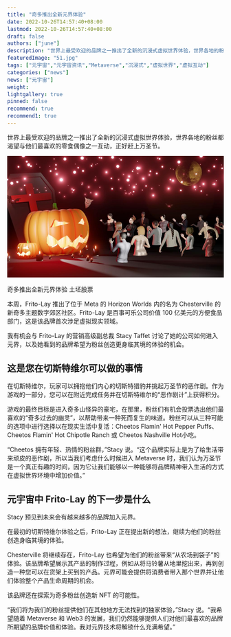 ```yaml
---
title: "奇多推出全新元界体验"
date: 2022-10-26T14:57:40+08:00
lastmod: 2022-10-26T14:57:40+08:00
draft: false
authors: ["june"]
description: "世界上最受欢迎的品牌之一推出了全新的沉浸式虚拟世界体验，世界各地的粉丝都渴望与他们最喜欢的零食偶像之一互动，正好赶上万圣节。"
featuredImage: "51.jpg"
tags: ["元宇宙","元宇宙资讯","Metaverse","沉浸式","虚拟世界","虚拟互动"]
categories: ["news"]
news: ["元宇宙"]
weight: 
lightgallery: true
pinned: false
recommend: true
recommend1: true
---
```




世界上最受欢迎的品牌之一推出了全新的沉浸式虚拟世界体验，世界各地的粉丝都渴望与他们最喜欢的零食偶像之一互动，正好赶上万圣节。

![奇多推出全新元界体验](50.jpg)

奇多推出全新元界体验 土坯股票



本周，Frito-Lay 推出了位于 Meta 的 Horizon Worlds 内的名为 Chesterville 的新奇多主题数字郊区社区。Frito-Lay 是百事可乐公司价值 100 亿美元的方便食品部门，这是该品牌首次涉足虚拟现实领域。

我有机会与 Frito-Lay 的营销高级副总裁 Stacy Taffet 讨论了她的公司如何进入元界，以及她看到的品牌希望为粉丝创造更身临其境的体验的机会。



## 这是您在切斯特维尔可以做的事情

在切斯特维尔，玩家可以拥抱他们内心的切斯特猎豹并挑起万圣节的恶作剧。作为游戏的一部分，您可以在附近完成任务并在切斯特维尔的“恶作剧计”上获得积分。

游戏的最终目标是进入奇多山怪异的豪宅，在那里，粉丝们有机会投票选出他们最喜欢的“奇多过去的幽灵”，以帮助带来一种死而复生的味道。粉丝可以从三种可能的选项中进行选择以在现实生活中复活：Cheetos Flamin' Hot Pepper Puffs、Cheetos Flamin' Hot Chipotle Ranch 或 Cheetos Nashville Hot小吃。

“Cheetos 拥有年轻、热情的粉丝群，”Stacy 说。“这个品牌实际上是为了给生活带来顽皮的恶作剧，所以当我们考虑什么时候进入 Metaverse 时，我们认为万圣节是一个真正有趣的时间，因为它让我们能够以一种能够将品牌精神带入生活的方式在虚拟世界环境中增加价值。”



## 元宇宙中 Frito-Lay 的下一步是什么

Stacy 预见到未来会有越来越多的品牌加入元界。

在最初的切斯特维尔体验之后，Frito-Lay 正在提出新的想法，继续为他们的粉丝创造身临其境的体验。

Chesterville 将继续存在，Frito-Lay 也希望为他们的粉丝带来“从农场到袋子”的体验。该品牌希望展示其产品的制作过程，例如从将马铃薯从地里挖出来，再到创造一种您可以在货架上买到的产品。元界可能会提供将消费者带入那个世界并让他们体验整个产品生命周期的机会。

该品牌还在探索为奇多粉丝创造新 NFT 的可能性。

“我们将为我们的粉丝提供他们在其他地方无法找到的独家体验，”Stacy 说。“我希望随着 Metaverse 和 Web3 的发展，我们仍然能够提供人们对他们最喜欢的品牌所期望的品牌价值和体验。我对元界技术将解锁什么充满希望。”